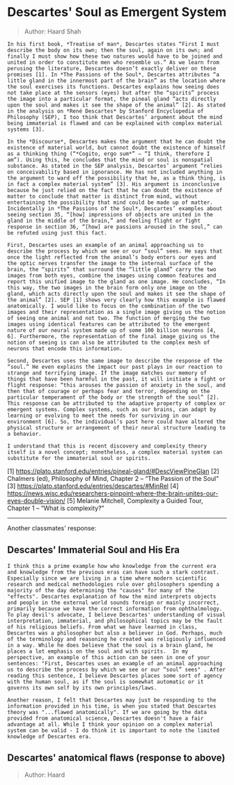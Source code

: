 # Descartes' Soul as Emergent System
> Author: Haard Shah

    In his first book, *Treatise of man*, Descartes states “First I must describe the body on its own; then the soul, again on its own; and finally I must show how these two natures would have to be joined and united in order to constitute men who resemble us.” As we learn from perusing the literature, Descartes doesn’t exactly deliver on these promises [1]. In *The Passions of the Soul*, Descartes attributes “a little gland in the innermost part of the brain” as the location where the soul exercises its functions. Descartes explains how seeing does not take place at the sensors (eyes) but after the “spirits” process the image into a particular format, the pineal gland “acts directly upon the soul and makes it see the shape of the animal” [2]. As stated in the analysis on *René Descartes* by Stanford Encyclopedia of Philosophy (SEP), I too think that Descartes’ argument about the mind being immaterial is flawed and can be explained with complex material systems [3].

    In the *Discourse*, Descartes makes the argument that he can doubt the existence of material world, but cannot doubt the existence of himself as a thinking thing (“*Cogito, ergo sum*” – “I think, therefore I am”). Using this, he concludes that the mind or soul is nonspatial substance. As stated in the SEP analysis, Descartes’ argument “relies on conceivability based in ignorance. He has not included anything in the argument to ward off the possibility that he, as a think thing, is in fact a complex material system” [3]. His argument is inconclusive because he just relied on the fact that he can doubt the existence of matter to conclude that matter is distinct from mind, without entertaining the possibility that mind could be made up of matter. Incidentally in *The Passions of the Soul*, Descartes’ examples about seeing section 35, “[how] impressions of objects are united in the gland in the middle of the brain,” and feeling flight or fight response in section 36, “[how] are passions aroused in the soul,” can be refuted using just this fact.

    First, Descartes uses an example of an animal approaching us to describe the process by which we see or our “soul” sees. He says that once the light reflected from the animal’s body enters our eyes and the optic nerves transfer the image to the internal surface of the brain, the “spirits” that surround the “little gland” carry the two images from both eyes, combine the images using common features and report this unified image to the gland as one image. He concludes, “In this way, the two images in the brain form only one image on the gland, which acts directly upon the soul and makes it see the shape of the animal” [2]. SEP [1] shows very clearly how this example is flawed anatomically. I would like to focus on the combination of the two images and their representation as a single image giving us the notion of seeing one animal and not two. The function of merging the two images using identical features can be attributed to the emergent nature of our neural system made up of some 100 billion neurons [4, 6]. Furthermore, the representation of the final image giving us the notion of seeing is can also be attributed to the complex mesh of neurons that encode this information.  

    Second, Descartes uses the same image to describe the response of the “soul.” He even explains the impact our past plays in our reaction to strange and terrifying image. If the image matches our memory of things that have been harmful in the past, it will initiate a fight or flight response: “this arouses the passion of anxiety in the soul, and then that of courage or perhaps fear and terror, depending on the particular temperament of the body or the strength of the soul” [2]. This response can be attributed to the adaptive property of complex or emergent systems. Complex systems, such as our brains, can adapt by learning or evolving to meet the needs for surviving in our environment [6]. So, the individual’s past here could have altered the physical structure or arrangement of their neural structure leading to a behavior. 

    I understand that this is recent discovery and complexity theory itself is a novel concept; nonetheless, a complex material system can substitute for the immaterial soul or spirits.  

[1] https://plato.stanford.edu/entries/pineal-gland/#DescViewPineGlan
[2] Chalmers (ed), Philosophy of Mind, Chapter 2 – “The Passion of the Soul”
[3] https://plato.stanford.edu/entries/descartes/#MinRel 
[4] https://news.wisc.edu/researchers-pinpoint-where-the-brain-unites-our-eyes-double-vision/ 
[5] Melanie Mitchell, Complexity a Guided Tour, Chapter 1 – “What is complexity?”

--------------------------------------------

Another classmates' response:
## Descartes' Immaterial Soul and His Era

    I think this a prime example how who knowledge from the current era and knowledge from the previous eras can have such a stark contrast. Especially since we are living in a time where modern scientific research and medical methodologies rule over philosophers spending a majority of the day determining the "causes" for many of the "effects". Descartes explanation of how the mind interprets objects and people in the external world sounds foreign or mainly incorrect, primarily because we have the correct information from ophthalmology. To play devil's advocate, I believe Descartes' understanding of visual interpretation, immaterial, and philosophical topics may be the fault of his religious beliefs. From what we have learned in class, Descartes was a philosopher but also a believer in God. Perhaps, much of the terminology and reasoning he created was religiously influenced in a way. While he does believe that the soul is a brain gland, he places a lot emphasis on the soul and with spirits.  In my perspective, an example of this action can be seen in one of your sentences: "First, Descartes uses an example of an animal approaching us to describe the process by which we see or our “soul” sees" . After reading this sentence, I believe Descartes places some sort of agency with the human soul, as if the soul is somewhat automatic or it governs its own self by its own principles/laws. 

    Another reason, I felt that Descartes may just be responding to the information provided in his time, is when you stated that Descartes theory was "...flawed anatomically". If we are going by the data provided from anatomical science, Descartes doesn't have a fair advantage at all. While I think your opinion on a complex material system can be valid - I do think it is important to note the limited knowledge of Descartes era.

## Descartes' anatomical flaws (response to above)
> Author: Haard
